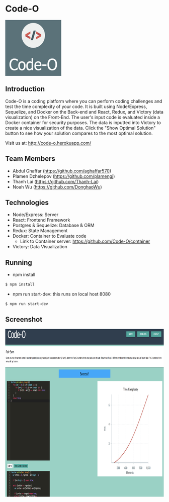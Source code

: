 # Code-O 

<img align="center" width="178" height="178"
     title="Size Limit logo" src="./public/favicon.ico">

## Introduction

Code-O is a coding platform where you can perform coding challenges and test the time complexity of your code. It is built using Node/Express, Sequelize, and Docker on the Back-end and React, Redux, and Victory (data visualization) on the Front-End. The user's input code is evaluated inside a Docker container for security purposes. The data is inputted into Victory to create a nice visualization of the data. Click the "Show Optimal Solution" button to see how your solution compares to the most optimal solution.

Visit us at: http://code-o.herokuapp.com/

## Team Members

- Abdul Ghaffar (https://github.com/aghaffar570)
- Plamen Dzhelepov (https://github.com/plamengj)
- Thanh Lai (https://github.com/Thanh-Lai)
- Noah Wu (https://github.com/DonghaoWu)

## Technologies

- Node/Express: Server
- React: Frontend Framework
- Postgres & Sequelize: Database & ORM
- Redux: State Management
- Docker: Container to Evaluate code
  - Link to Container server: https://github.com/Code-O/container
- Victory: Data Visualization


## Running

- npm install
```sh
$ npm install
```
- npm run start-dev: this runs on local host 8080
```sh
$ npm run start-dev
```

## Screenshot

<img align="center" width="850" height="534"
     title="Screen Shot" src="./public/App-Screen-Shot.png">
